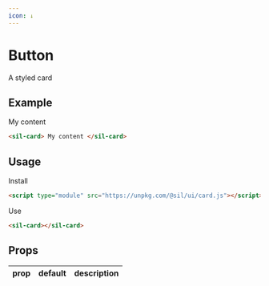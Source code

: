 ```yaml
---
icon: ↓
---
```


# Button

<script type="module" src="/assets/dist/card.js"></script>

A styled card

## Example

<sil-card>
My content
</sil-card>

```html
<sil-card> My content </sil-card>
```

## Usage

Install

```html
<script type="module" src="https://unpkg.com/@sil/ui/card.js"></script>
```

Use

```html
<sil-card></sil-card>
```

## Props

| prop | default | description |
| ---- | ------- | ----------- |
